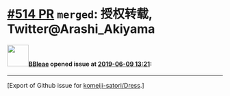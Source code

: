 # [\#514 PR](https://github.com/komeiji-satori/Dress/pull/514) `merged`: 授权转载, Twitter@Arashi_Akiyama

#### <img src="https://avatars.githubusercontent.com/u/13044102?u=f94a62fe85cc3ee44449f752939f21957e5a9f98&v=4" width="50">[BBleae](https://github.com/BBleae) opened issue at [2019-06-09 13:21](https://github.com/komeiji-satori/Dress/pull/514):






-------------------------------------------------------------------------------



[Export of Github issue for [komeiji-satori/Dress](https://github.com/komeiji-satori/Dress).]
